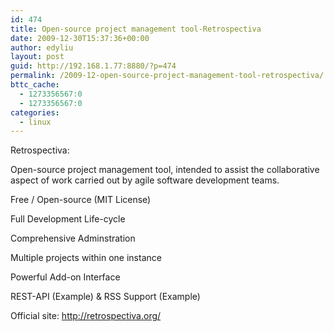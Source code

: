 ```yaml
---
id: 474
title: Open-source project management tool-Retrospectiva
date: 2009-12-30T15:37:36+00:00
author: edyliu
layout: post
guid: http://192.168.1.77:8880/?p=474
permalink: /2009-12-open-source-project-management-tool-retrospectiva/
bttc_cache:
  - 1273356567:0
  - 1273356567:0
categories:
  - linux
---
```

Retrospectiva:

Open-source project management tool, intended to assist the collaborative aspect of work carried out by agile software development teams.

Free / Open-source (MIT License)
  
Full Development Life-cycle
  
Comprehensive Adminstration
  
Multiple projects within one instance
  
Powerful Add-on Interface
  
REST-API (Example) & RSS Support (Example)

Official site: http://retrospectiva.org/